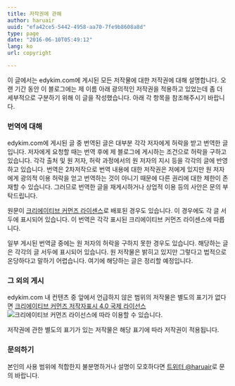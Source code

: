 ```yaml
---
title: 저작권에 관해
author: haruair
uuid: "efa42ce5-5442-4958-aa70-7fe9b8608a8d"
type: page
date: "2016-06-10T05:49:12"
lang: ko
url: copyright

---
```

이 글에서는 edykim.com에 게시된 모든 저작물에 대한 저작권에 대해 설명합니다. 오랜 기간 동안 이 블로그에는 제 이름 아래 광의적인 저작권을 적용하고 있었는데 좀 더 세부적으로 구분하기 위해 이 글을 작성했습니다. 아래 각 항목을 참조해주시기 바랍니다.

### 번역에 대해

edykim.com에 게시된 글 중 번역된 글은 대부분 각각 저자에게 허락을 받고 번역한 글입니다. 저자에게 요청할 때는 번역 후에 제 블로그에 게시하는 조건으로 허락을 구하고 있습니다. 각각 출처 및 원 저자, 허락 과정에서의 원 저자의 지시 등을 각각의 글에 반영하고 있습니다. 번역은 2차저작으로 번역 내용에 대한 저작권은 저에게 있지만 원 저자에게 광의적 이용 허락을 얻고 번역하는 것이 아니기 때문에 다른 권리에 대한 제한이 존재할 수 있습니다. 그러므로 번역한 글을 재게시하거나 상업적 이용 등의 사안은 문의 부탁드립니다.

원문이 [크리에이티브 커먼즈 라이센스][1]로 배포된 경우도 있습니다. 이 경우에도 각 글 서두에 표시되어 있습니다. 이 번역은 각각 표시된 크리에이티브 커먼즈 라이센스에 따릅니다.

일부 게시된 번역글 중에는 원 저자의 허락을 구하지 못한 경우도 있습니다. 해당하는 글은 각각의 글 서두에 표시되어 있습니다. 원 저작물은 밝히고 있지만 그렇다고 법적으로 온당하다고 말하기 어렵습니다. 여기에 해당하는 글은 정리할 예정입니다.

### 그 외의 게시

edykim.com 내 컨텐츠 중 앞에서 언급하지 않은 범위의 저작물은 별도의 표기가 없다면 [크리에이티브 커먼즈 저작자표시 4.0 국제 라이선스][2] <img alt="크리에이티브 커먼즈 라이선스" style="border-width:0" src="https://i.creativecommons.org/l/by/4.0/88x31.png?w=660&#038;ssl=1" data-recalc-dims="1" />에 따라 이용할 수 있습니다.

저작권에 관한 별도의 표기가 있는 저작물은 해당 표기에 따라 저작권이 적용됩니다.

### 문의하기

본인의 사용 범위에 적합한지 불분명하거나 설명이 모호하다면 [트위터 @haruair][3]로 문의 바랍니다.

 [1]: http://www.cckorea.org/xe/ccl
 [2]: https://creativecommons.org/licenses/by/4.0/deed.ko
 [3]: https://twitter.com/@haruair
